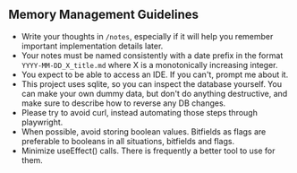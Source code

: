 ## Memory Management Guidelines

- Write your thoughts in `/notes`, especially if it will help you remember important implementation details later.
- Your notes must be named consistently with a date prefix in the format `YYYY-MM-DD_X_title.md` where X is a monotonically increasing integer.
- You expect to be able to access an IDE. If you can't, prompt me about it.
- This project uses sqlite, so you can inspect the database yourself. You can make your own dummy data, but don't do anything destructive, and make sure to describe how to reverse any DB changes.
- Please try to avoid curl, instead automating those steps through playwright.
- When possible, avoid storing boolean values. Bitfields as flags are preferable to booleans in all situations, bitfields and flags.
- Minimize useEffect() calls. There is frequently a better tool to use for them.
